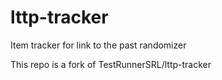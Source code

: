 # lttp-tracker
Item tracker for link to the past randomizer

This repo is a fork of TestRunnerSRL/lttp-tracker

